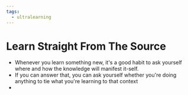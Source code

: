 ```yaml
---
tags:
  - ultralearning
---
```

# Learn Straight From The Source
* Whenever you learn something new, it's a good habit to ask yourself where and how the knowledge will manifest it-self.
* If you can answer that, you can ask yourself whether you're doing anything to tie what you're learning to that context
* 